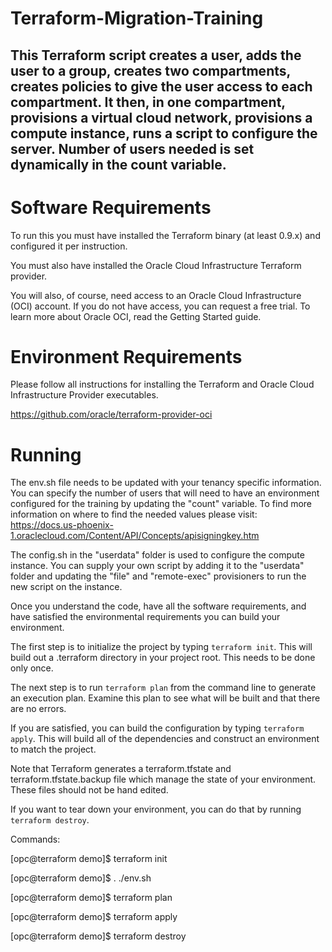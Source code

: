 # Terraform-Migration-Training

## This Terraform script creates a user, adds the user to a group, creates two compartments, creates policies to give the user access to each compartment. It then, in one compartment, provisions a virtual cloud network, provisions a compute instance, runs a script to configure the server. Number of users needed is set dynamically in the count variable.

# Software Requirements

To run this you must have installed the Terraform binary (at least 0.9.x) and configured it per instruction.

You must also have installed the Oracle Cloud Infrastructure Terraform provider.

You will also, of course, need access to an Oracle Cloud Infrastructure (OCI) account. If you do not have access, you can request a free trial. To learn more about Oracle OCI, read the Getting Started guide.


# Environment Requirements

Please follow all instructions for installing the Terraform and Oracle Cloud Infrastructure Provider executables.

https://github.com/oracle/terraform-provider-oci


# Running

The env.sh file needs to be updated with your tenancy specific information. You can specify the number of users that will need to have an environment configured for the training by updating the "count" variable. To find more information on where to find the needed values please visit: https://docs.us-phoenix-1.oraclecloud.com/Content/API/Concepts/apisigningkey.htm

The config.sh in the "userdata" folder is used to configure the compute instance. You can supply your own script by adding it to the "userdata" folder and updating the "file" and "remote-exec" provisioners to run the new script on the instance.

Once you understand the code, have all the software requirements, and have satisfied the environmental requirements you can build your environment.

The first step is to initialize the project by typing `terraform init`. This will build out a .terraform directory in your project root. This needs to be done only once.

The next step is to run `terraform plan` from the command line to generate an execution plan. Examine this plan to see what will be built and that there are no errors.

If you are satisfied, you can build the configuration by typing `terraform apply`. This will build all of the dependencies and construct an environment to match the project.

Note that Terraform generates a terraform.tfstate and terraform.tfstate.backup file which manage the state of your environment. These files should not be hand edited.

If you want to tear down your environment, you can do that by running `terraform destroy`.

Commands:

[opc@terraform demo]$	terraform init

[opc@terraform demo]$	. ./env.sh

[opc@terraform demo]$	terraform plan

[opc@terraform demo]$	terraform apply

[opc@terraform demo]$	terraform destroy
